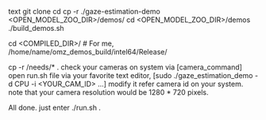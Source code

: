 text
git clone <repository>
cd <repository>
cp -r ./gaze-estimation-demo <OPEN_MODEL_ZOO_DIR>/demos/
cd <OPEN_MODEL_ZOO_DIR>/demos
./build_demos.sh

cd <COMPILED_DIR>/ # For me, /home/name/omz_demos_build/intel64/Release/

cp -r <repository>/needs/* .
check your cameras on system via [camera_command]
open run.sh file via your favorite text editor, 
[sudo ./gaze_estimation_demo -d CPU -i <YOUR_CAM_ID> ...] modify it refer camera id on your system. note that your camera resolution would be 1280 * 720 pixels. 

All done. just enter ./run.sh .
